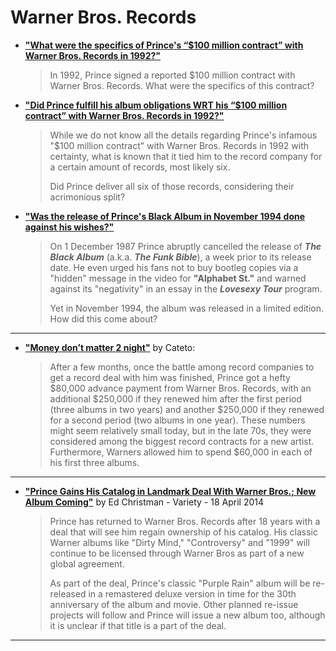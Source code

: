 
# Warner Bros. Records

 - [**"What were the specifics of Prince's “$100 million contract” with Warner Bros. Records in 1992?"**](https://musicfans.stackexchange.com/a/89/129)
 
    > In 1992, Prince signed a reported $100 million contract with Warner Bros. Records. What were the specifics of this contract?
 
 - [**"Did Prince fulfill his album obligations WRT his “$100 million contract” with Warner Bros. Records in 1992?"**](https://musicfans.stackexchange.com/a/2171/129)
 
    > While we do not know all the details regarding Prince's infamous "$100 million contract" with Warner Bros. Records in 1992 with certainty, what is known that it tied him to the record company for a certain amount of records, most likely six.
    >
    > Did Prince deliver all six of those records, considering their acrimonious split?
 
 - [**"Was the release of Prince's Black Album in November 1994 done against his wishes?"**](https://musicfans.stackexchange.com/a/3719/129)
 
    > On 1 December 1987 Prince abruptly cancelled the release of ***The Black Album*** (a.k.a. ***The Funk Bible***), a week prior to its release date. He even urged his fans not to buy bootleg copies via a "hidden" message in the video for **"Alphabet St."** and warned against its "negativity" in an essay in the ***Lovesexy Tour*** program.
    >
    > Yet in November 1994, the album was released in a limited edition. How did this come about?
	
-----

 - [**"Money don’t matter 2 night"**](https://www.housequake.com/2019/05/24/money-dont-matter-2-night/) by Cateto:
 
    > After a few months, once the battle among record companies to get a record deal with him was finished, Prince got a hefty $80,000 advance payment from Warner Bros. Records, with an additional $250,000 if they renewed him after the first period (three albums in two years) and another $250,000 if they renewed for a second period (two albums in one year). These numbers might seem relatively small today, but in the late 70s, they were considered among the biggest record contracts for a new artist. Furthermore, Warners allowed him to spend $60,000 in each of his first three albums.
    
-----

 - [**"Prince Gains His Catalog in Landmark Deal With Warner Bros.; New Album Coming"**](https://www.billboard.com/articles/news/6062423/prince-deal-with-warner-bros-new-album-coming) by Ed Christman - Variety - 18 April 2014
 
    > Prince has returned to Warner Bros. Records after 18 years with a deal that will see him regain ownership of his catalog. His classic Warner albums like "Dirty Mind," "Controversy" and "1999" will continue to be licensed through Warner Bros as part of a new global agreement.
    > 
    > As part of the deal, Prince's classic "Purple Rain" album will be re-released in a remastered deluxe version in time for the 30th anniversary of the album and movie. Other planned re-issue projects will follow and Prince will issue a new album too, although it is unclear if that title is a part of the deal.

-----

